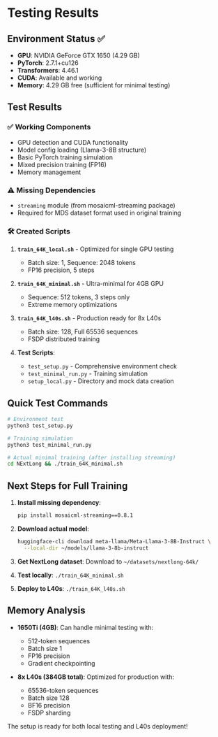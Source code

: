 # Testing Results

## Environment Status ✅

- **GPU**: NVIDIA GeForce GTX 1650 (4.29 GB)
- **PyTorch**: 2.7.1+cu126 
- **Transformers**: 4.46.1
- **CUDA**: Available and working
- **Memory**: 4.29 GB free (sufficient for minimal testing)

## Test Results

### ✅ Working Components
- GPU detection and CUDA functionality
- Model config loading (Llama-3-8B structure)
- Basic PyTorch training simulation
- Mixed precision training (FP16)
- Memory management

### ⚠️ Missing Dependencies
- `streaming` module (from mosaicml-streaming package)
- Required for MDS dataset format used in original training

### 🛠️ Created Scripts

1. **`train_64K_local.sh`** - Optimized for single GPU testing
   - Batch size: 1, Sequence: 2048 tokens
   - FP16 precision, 5 steps

2. **`train_64K_minimal.sh`** - Ultra-minimal for 4GB GPU
   - Sequence: 512 tokens, 3 steps only
   - Extreme memory optimizations

3. **`train_64K_l40s.sh`** - Production ready for 8x L40s
   - Batch size: 128, Full 65536 sequences
   - FSDP distributed training

4. **Test Scripts**:
   - `test_setup.py` - Comprehensive environment check
   - `test_minimal_run.py` - Training simulation
   - `setup_local.py` - Directory and mock data creation

## Quick Test Commands

```bash
# Environment test
python3 test_setup.py

# Training simulation  
python3 test_minimal_run.py

# Actual minimal training (after installing streaming)
cd NExtLong && ./train_64K_minimal.sh
```

## Next Steps for Full Training

1. **Install missing dependency**:
   ```bash
   pip install mosaicml-streaming==0.8.1
   ```

2. **Download actual model**:
   ```bash
   huggingface-cli download meta-llama/Meta-Llama-3-8B-Instruct \
     --local-dir ~/models/llama-3-8b-instruct
   ```

3. **Get NextLong dataset**: Download to `~/datasets/nextlong-64k/`

4. **Test locally**: `./train_64K_minimal.sh`

5. **Deploy to L40s**: `./train_64K_l40s.sh`

## Memory Analysis

- **1650Ti (4GB)**: Can handle minimal testing with:
  - 512-token sequences
  - Batch size 1
  - FP16 precision
  - Gradient checkpointing

- **8x L40s (384GB total)**: Optimized for production with:
  - 65536-token sequences  
  - Batch size 128
  - BF16 precision
  - FSDP sharding

The setup is ready for both local testing and L40s deployment!